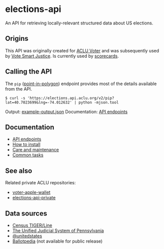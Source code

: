# elections-api

An API for retrieving locally-relevant structured data about US elections.

## Origins

This API was originally created for [ACLU Voter](https://www.aclu.org/voter/) and was subsequently used by [Vote Smart Justice](https://www.votesmartjustice.org/). Is currently used by [scorecards](https://github.com/aclu-national/scorecards/).

## Calling the API

The `pip` ([point-in-polygon](https://en.wikipedia.org/wiki/Point_in_polygon)) endpoint provides most of the details available from the API.

```
$ curl -s 'https://elections.api.aclu.org/v2/pip?lat=40.7023699&lng=-74.012632' | python -mjson.tool
```

Output: [example-output.json](example-output.json)
Documentation: [API endpoints](/docs/endpoints.md)

## Documentation

* [API endpoints](/docs/endpoints.md)
* [How to install](/docs/install.md)
* [Care and maintenance](/docs/maintenance.md)
* [Common tasks](docs/tasks.md)

## See also

Related private ACLU repositories:

* [voter-apple-wallet](https://github.com/aclu-national/voter-apple-wallet)
* [elections-api-private](https://github.com/aclu-national/elections-api-private)

## Data sources

* [Census TIGER/Line](https://www.census.gov/geo/maps-data/data/tiger-line.html)
* [The Unified Judicial System of Pennsylvania](http://www.pacourts.us/news-and-statistics/cases-of-public-interest/league-of-women-voters-et-al-v-the-commonwealth-of-pennsylvania-et-al-159-mm-2017)
* [@unitedstates](https://github.com/unitedstates/congress-legislators)
* [Ballotpedia](https://ballotpedia.org/Main_Page) (not available for public release)
